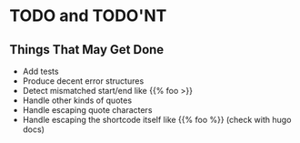 # TODO and TODO'NT

## Things That May Get Done

* Add tests
* Produce decent error structures
* Detect mismatched start/end like {{% foo >}}
* Handle other kinds of quotes
* Handle escaping quote characters
* Handle escaping the shortcode itself like \{{% foo %}} (check with hugo docs)
